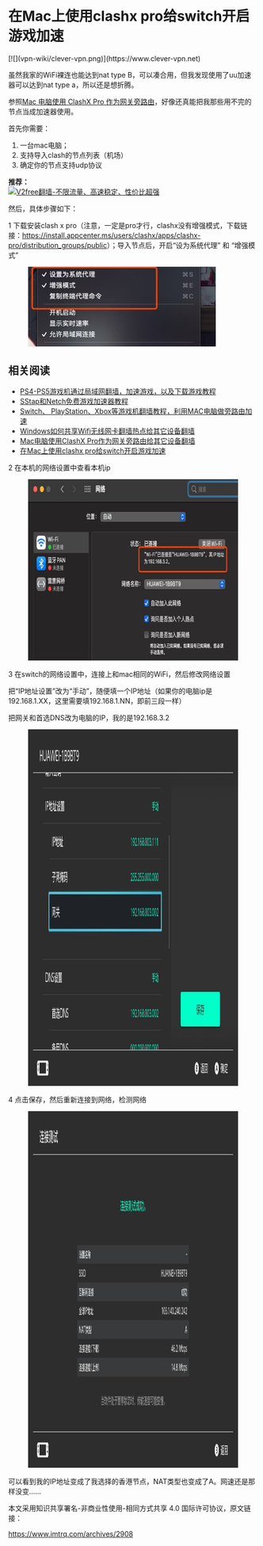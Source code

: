 <h1>在Mac上使用clashx pro给switch开启游戏加速</h1>
[![](vpn-wiki/clever-vpn.png)](https://www.clever-vpn.net)

虽然我家的WiFi裸连也能达到nat type B，可以凑合用，但我发现使用了uu加速器可以达到nat type a，所以还是想折腾。

参照<a href="https://github.com/vpn-wiki/fanqiang/blob/master/game/Mac%E7%94%B5%E8%84%91%E4%BD%BF%E7%94%A8ClashX%20Pro%E4%BD%9C%E4%B8%BA%E7%BD%91%E5%85%B3%E6%97%81%E8%B7%AF%E7%94%B1%E7%BB%99%E5%85%B6%E5%AE%83%E8%AE%BE%E5%A4%87%E7%BF%BB%E5%A2%99.md" target="_blank" rel="nofollow noopener">Mac 电脑使用 ClashX Pro 作为网关旁路由</a>，好像还真能把我那些用不完的节点当成加速器使用。

首先你需要：
<ol>
 	<li>一台mac电脑；</li>
 	<li>支持导入clash的节点列表（机场）</li>
 	<li>确定你的节点支持udp协议</li>
</ol>

**推荐：**  
[![V2free翻墙-不限流量、高速稳定、性价比超强](https://raw.githubusercontent.com/bannedbook/fanqiang/master/v2ss/images/v2free.jpg)](https://github.com/vpn-wiki/fanqiang/wiki/V2ray%E6%9C%BA%E5%9C%BA)

然后，具体步骤如下：

1 下载安装clash x pro（注意，一定是pro才行，clashx没有增强模式，下载链接：<a href="https://install.appcenter.ms/users/clashx/apps/clashx-pro/distribution_groups/public" target="_blank" rel="nofollow noopener">https://install.appcenter.ms/users/clashx/apps/clashx-pro/distribution_groups/public</a>）；导入节点后，开启“设为系统代理” 和 “增强模式”

<figure ><img  src="images/clashns1.jpg"    width="379" height="161"  /></figure>

## 相关阅读

  * [PS4-PS5游戏机通过局域网翻墙，加速游戏，以及下载游戏教程](https://github.com/vpn-wiki/fanqiang/blob/master/game/PS4-PS5%E6%B8%B8%E6%88%8F%E6%9C%BA%E9%80%9A%E8%BF%87%E5%B1%80%E5%9F%9F%E7%BD%91%E7%BF%BB%E5%A2%99%E6%95%99%E7%A8%8B.md)
  * [SStap和Netch免费游戏加速器教程](https://github.com/vpn-wiki/fanqiang/blob/master/game/SStap%E5%92%8CNetch%E5%85%8D%E8%B4%B9%E6%B8%B8%E6%88%8F%E5%8A%A0%E9%80%9F%E5%99%A8%E6%95%99%E7%A8%8B.md)
  * [Switch、 PlayStation、Xbox等游戏机翻墙教程，利用MAC电脑做旁路由加速](https://github.com/vpn-wiki/fanqiang/blob/master/game/Switch%E3%80%81%20PlayStation%E3%80%81Xbox%E7%AD%89%E6%B8%B8%E6%88%8F%E6%9C%BA%E7%BF%BB%E5%A2%99%E6%95%99%E7%A8%8B%EF%BC%8C%E5%88%A9%E7%94%A8MAC%E7%94%B5%E8%84%91%E5%81%9A%E6%97%81%E8%B7%AF%E7%94%B1%E5%8A%A0%E9%80%9F.md)
  * [Windows如何共享Wifi无线网卡翻墙热点给其它设备翻墙](https://github.com/vpn-wiki/fanqiang/blob/master/game/Windows%E5%A6%82%E4%BD%95%E5%85%B1%E4%BA%ABWifi%E6%97%A0%E7%BA%BF%E7%BD%91%E5%8D%A1%E7%BF%BB%E5%A2%99%E7%83%AD%E7%82%B9%E7%BB%99%E5%85%B6%E5%AE%83%E8%AE%BE%E5%A4%87%E7%BF%BB%E5%A2%99.md)
  * [Mac电脑使用ClashX Pro作为网关旁路由给其它设备翻墙](https://github.com/vpn-wiki/fanqiang/blob/master/game/Mac%E7%94%B5%E8%84%91%E4%BD%BF%E7%94%A8ClashX%20Pro%E4%BD%9C%E4%B8%BA%E7%BD%91%E5%85%B3%E6%97%81%E8%B7%AF%E7%94%B1%E7%BB%99%E5%85%B6%E5%AE%83%E8%AE%BE%E5%A4%87%E7%BF%BB%E5%A2%99.md)
  * [在Mac上使用clashx pro给switch开启游戏加速](https://github.com/vpn-wiki/fanqiang/blob/master/game/%E5%9C%A8Mac%E4%B8%8A%E4%BD%BF%E7%94%A8clashx%20pro%E7%BB%99switch%E5%BC%80%E5%90%AF%E6%B8%B8%E6%88%8F%E5%8A%A0%E9%80%9F.md)

2 在本机的网络设置中查看本机ip

<figure ><img  src="images/clashns2.jpg"    width="642" height="366"  /></figure>

3 在switch的网络设置中，连接上和mac相同的WiFi，然后修改网络设置

把“IP地址设置”改为“手动”，随便填一个IP地址（如果你的电脑ip是192.168.1.XX，这里需要填192.168.1.NN，即前三段一样）

把网关和首选DNS改为电脑的IP，我的是192.168.3.2

<figure ><img  src="images/clashns4.jpg"    width="1280" height="720"  /></figure>

4 点击保存，然后重新连接到网络，检测网络

<figure ><img  src="images/clashns3.jpg"    width="1280" height="720"  /></figure>

可以看到我的IP地址变成了我选择的香港节点，NAT类型也变成了A。网速还是那样没变……


本文采用知识共享署名-非商业性使用-相同方式共享 4.0 国际许可协议，原文链接：

https://www.imtrq.com/archives/2908